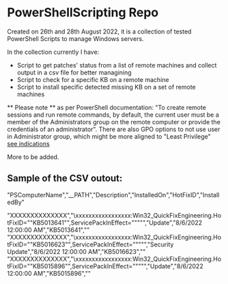 # PowerShellScripting Repo
Created on 26th and 28th August 2022, it is a collection of tested PowerShell Scripts to manage Windows servers.

In the collection currently I have:

- Script to get patches' status from a list of remote machines and collect output in a csv file for better managining
- Script to check for a specific KB on a remote machine
- Script to install specific detected missing KB on a set of remote machines

** Please note ** as per PowerShell documentation: "To create remote sessions and run remote commands, by default, the current user must be a member of the Administrators group on the remote computer or provide the credentials of an administrator".
There are also GPO options to not use user in Administrator group, which might be more aligned to "Least Privilege" [see indications](https://4sysops.com/archives/powershell-remoting-without-administrator-rights/)

More to be added.

## Sample of the CSV outout:

"PSComputerName","__PATH","Description","InstalledOn","HotFixID","InstalledBy"

"XXXXXXXXXXXXXX","\\xxxxxxxxxxxxxxxxx:Win32_QuickFixEngineering.HotFixID=""KB5013641"",ServicePackInEffect=""""","Update","8/6/2022 12:00:00 AM","KB5013641",""
"XXXXXXXXXXXXXX","\\xxxxxxxxxxxxxxxxx:Win32_QuickFixEngineering.HotFixID=""KB5016623"",ServicePackInEffect=""""","Security Update","8/6/2022 12:00:00 AM","KB5016623",""
"XXXXXXXXXXXXXX","\\xxxxxxxxxxxxxxxxx:Win32_QuickFixEngineering.HotFixID=""KB5015896"",ServicePackInEffect=""""","Update","8/6/2022 12:00:00 AM","KB5015896",""
